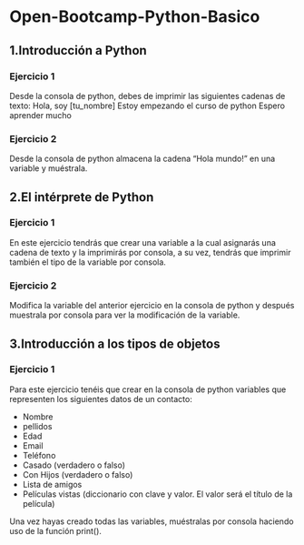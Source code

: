 # Open-Bootcamp-Python-Basico

## 1.Introducción a Python
### Ejercicio 1
Desde la consola de python, debes de imprimir las siguientes cadenas de texto:
Hola, soy [tu_nombre]
Estoy empezando el curso de python
Espero aprender mucho
### Ejercicio 2
Desde la consola de python almacena la cadena “Hola mundo!” en una variable y muéstrala.
## 2.El intérprete de Python
### Ejercicio 1
En este ejercicio tendrás que crear una variable a la cual asignarás una cadena de texto y la imprimirás por consola, a su vez, tendrás que imprimir también el tipo de la variable por consola.
### Ejercicio 2
Modifica la variable del anterior ejercicio en la consola de python y después muestrala por consola para ver la modificación de la variable.
## 3.Introducción a los tipos de objetos
### Ejercicio 1
Para este ejercicio tenéis que crear en la consola de python variables que representen los siguientes datos de un contacto:
* Nombre
* pellidos
* Edad
* Email
* Teléfono
* Casado (verdadero o falso)
* Con Hijos (verdadero o falso)
* Lista de amigos
* Películas vistas (diccionario con clave y valor. El valor será el título de la película)

Una vez hayas creado todas las variables, muéstralas por consola haciendo uso de la función print().

